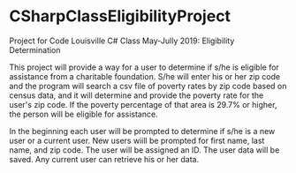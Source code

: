 # CSharpClassEligibilityProject
Project for Code Louisville C# Class May-Jully 2019:  Eligibility Determination

This project will provide a way for a user to determine if s/he is eligible for assistance from a charitable foundation.  S/he will enter his or her zip code and the program will search a csv file of poverty rates by zip code based on census data, and it will determine and provide the poverty rate for the user's zip code.  If the poverty percentage of that area is 29.7% or higher, the person will be eligible for assistance.  

In the beginning each user will be prompted to determine if s/he is a new user or a current user.  New users wiill be prompted for first name, last name, and zip code.  The user will be assigned an ID.  The user data will be saved. Any current user can retrieve his or her data. 
